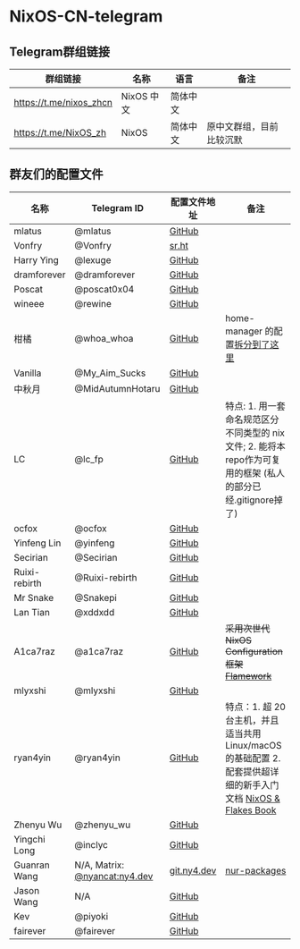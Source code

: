 # NixOS-CN-telegram
## Telegram群组链接

| 群组链接                  | 名称              | 语言     | 备注                  |
|-------------------------|-------------------|---------|----------------------|
| https://t.me/nixos_zhcn | NixOS 中文         | 简体中文 |                      |
| https://t.me/NixOS_zh   | NixOS             | 简体中文 | 原中文群组，目前比较沉默  |

## 群友们的配置文件

| 名称     | Telegram ID | 配置文件地址 | 备注 |
|---------|-------------|------------|------|
| mlatus | @mlatus | [GitHub](https://github.com/Ninlives/emerge) | |
| Vonfry | @Vonfry | [sr.ht](https://git.sr.ht/~vonfry/dotfiles/tree/master/item/etc/nixos) | |
| Harry Ying | @lexuge | [GitHub](https://github.com/LEXUGE/nixos) | |
| dramforever | @dramforever | [GitHub](https://github.com/dramforever/config) | |
| Poscat | @poscat0x04 | [GitHub](https://github.com/poscat0x04/nixos-configuration) | |
| wineee | @rewine | [GitHub](https://github.com/wineee/nixos-config) | |
| 柑橘 | @whoa_whoa | [GitHub](https://github.com/uonr/mooncell) | home-manager 的配置[拆分到了这里](https://github.com/uonr/sweet-home) |
| Vanilla | @My_Aim_Sucks | [GitHub](https://github.com/VergeDX/config-nixpkgs) | |
| 中秋月 | @MidAutumnHotaru | [GitHub](https://github.com/MidAutumnMoon/MidAutumnMoon) | |
| LC | @lc_fp | [GitHub](https://github.com/luochen1990/nixos-config) | 特点: 1. 用一套命名规范区分不同类型的 nix 文件; 2. 能将本repo作为可复用的框架 (私人的部分已经.gitignore掉了) |
| ocfox | @ocfox | [GitHub](https://github.com/ocfox/nixos-config) | |
| Yinfeng Lin | @yinfeng | [GitHub](https://github.com/linyinfeng/dotfiles) | |
| Secirian | @Secirian | [GitHub](https://github.com/oluceps/nixos-config) | |
| Ruixi-rebirth | @Ruixi-rebirth | [GitHub](https://github.com/Ruixi-rebirth/nixos-config) | |
| Mr Snake | @Snakepi | [GitHub](https://github.com/CnTeng/nixfiles) | |
| Lan Tian | @xddxdd | [GitHub](https://github.com/xddxdd/nixos-config) | |
| A1ca7raz | @a1ca7raz | [GitHub](https://github.com/a1ca7raz/flakes) | ~~采用次世代NixOS Configuration框架 [Flamework](https://github.com/a1ca7raz/flamework)~~ |
| mlyxshi | @mlyxshi | [GitHub](https://github.com/mlyxshi/flake) | |
| ryan4yin | @ryan4yin | [GitHub](https://github.com/ryan4yin/nix-config) | 特点：1. 超 20 台主机，并且适当共用 Linux/macOS 的基础配置 2. 配套提供超详细的新手入门文档 [NixOS & Flakes Book](https://github.com/ryan4yin/nixos-and-flakes-book) |
| Zhenyu Wu | @zhenyu_wu | [GitHub](https://github.com/Freed-Wu/nixos) | |
| Yingchi Long | @inclyc | [GitHub](https://github.com/inclyc/flakes) | |
| Guanran Wang | N/A, Matrix: [@nyancat:ny4.dev](https://matrix.to/#/@nyancat:ny4.dev) | [git.ny4.dev](https://git.ny4.dev/nyancat/flake) | [nur-packages](https://github.com/Guanran928/nur-packages) |
| Jason Wang | N/A | [GitHub](https://github.com/Guanran928/flake) | |
| Kev | @piyoki | [GitHub](https://github.com/piyoki/nixos-config) | |
| fairever | @fairever | [GitHub](https://github.com/ourgal/snowfall) | |
